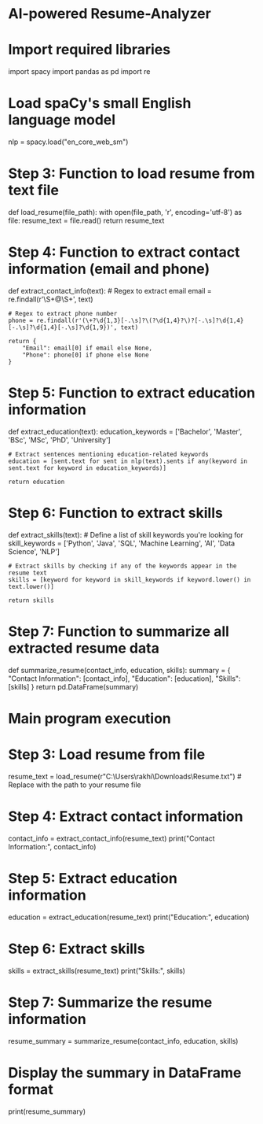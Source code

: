 # AI-powered Resume-Analyzer


# Import required libraries
import spacy
import pandas as pd
import re

# Load spaCy's small English language model
nlp = spacy.load("en_core_web_sm")


# Step 3: Function to load resume from text file
def load_resume(file_path):
    with open(file_path, 'r', encoding='utf-8') as file:
        resume_text = file.read()
    return resume_text


# Step 4: Function to extract contact information (email and phone)
def extract_contact_info(text):
    # Regex to extract email
    email = re.findall(r'\S+@\S+', text)

    # Regex to extract phone number
    phone = re.findall(r'(\+?\d{1,3}[-.\s]?\(?\d{1,4}?\)?[-.\s]?\d{1,4}[-.\s]?\d{1,4}[-.\s]?\d{1,9})', text)

    return {
        "Email": email[0] if email else None,
        "Phone": phone[0] if phone else None
    }


# Step 5: Function to extract education information
def extract_education(text):
    education_keywords = ['Bachelor', 'Master', 'BSc', 'MSc', 'PhD', 'University']

    # Extract sentences mentioning education-related keywords
    education = [sent.text for sent in nlp(text).sents if any(keyword in sent.text for keyword in education_keywords)]

    return education


# Step 6: Function to extract skills
def extract_skills(text):
    # Define a list of skill keywords you're looking for
    skill_keywords = ['Python', 'Java', 'SQL', 'Machine Learning', 'AI', 'Data Science', 'NLP']

    # Extract skills by checking if any of the keywords appear in the resume text
    skills = [keyword for keyword in skill_keywords if keyword.lower() in text.lower()]

    return skills


# Step 7: Function to summarize all extracted resume data
def summarize_resume(contact_info, education, skills):
    summary = {
        "Contact Information": [contact_info],
        "Education": [education],
        "Skills": [skills]
    }
    return pd.DataFrame(summary)


# Main program execution

# Step 3: Load resume from file

resume_text = load_resume(r"C:\Users\rakhi\Downloads\Resume.txt")  # Replace with the path to your resume file

# Step 4: Extract contact information
contact_info = extract_contact_info(resume_text)
print("Contact Information:", contact_info)

# Step 5: Extract education information
education = extract_education(resume_text)
print("Education:", education)

# Step 6: Extract skills
skills = extract_skills(resume_text)
print("Skills:", skills)

# Step 7: Summarize the resume information
resume_summary = summarize_resume(contact_info, education, skills)

# Display the summary in DataFrame format
print(resume_summary)
